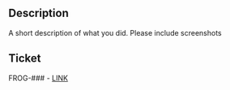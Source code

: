 ## Description

A short description of what you did. Please include screenshots

## Ticket

FROG-### - [LINK](https://nmd2117.atlassian.net/browse/FROG-###)
